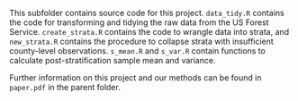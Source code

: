 This subfolder contains source code for this project. `data_tidy.R` contains the code for transforming and tidying the raw data from the US Forest Service. `create_strata.R` contains the code to wrangle data into strata, and `new_strata.R` contains the procedure to collapse strata with insufficient county-level observations. `s_mean.R` and `s_var.R` contain functions to calculate post-stratification sample mean and variance. 

Further information on this project and our methods can be found in `paper.pdf` in the parent folder.



